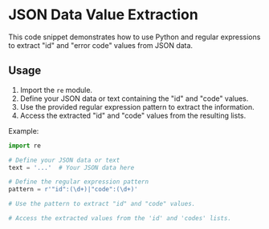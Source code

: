 # JSON Data Value Extraction

This code snippet demonstrates how to use Python and regular expressions to extract "id" and "error code" values from JSON data.

## Usage

1. Import the `re` module.
2. Define your JSON data or text containing the "id" and "code" values.
3. Use the provided regular expression pattern to extract the information.
4. Access the extracted "id" and "code" values from the resulting lists.

Example:

```python
import re

# Define your JSON data or text
text = '...'  # Your JSON data here

# Define the regular expression pattern
pattern = r'"id":(\d+)|"code":(\d+)'

# Use the pattern to extract "id" and "code" values.

# Access the extracted values from the 'id' and 'codes' lists.

